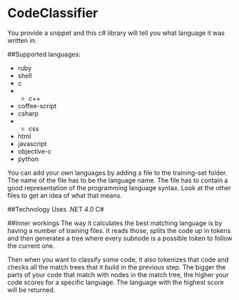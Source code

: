 # CodeClassifier
You provide a snippet and this c# library will tell you what language it was written in.

##Supported languages:
* ruby
* shell
* c
* * c++
* coffee-script
* csharp
* * css
* html
* javascript
* objective-c
* python

You can add your own languages by adding a file to the training-set folder. The name of the file has to be the language name. The file has to contain a good representation of the programming language syntax. Look at the other files to get an idea of what that means.

##Technology
Uses .NET 4.0 C#


##Inner workings
The way it calculates the best matching language is by having a number of training files. It reads those, splits the code up in tokens and then generates a tree where every subnode is a possible token to follow the current one.

Then when you want to classify some code, it also tokenizes that code and checks all the match trees that it build in the previous step. The bigger the parts of your code that match with nodes in the match tree, the higher your code scores for a specific language. The language with the highest score will be returned.
